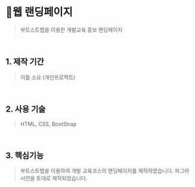 # :pushpin:웹 랜딩페이지
>부트스트랩을 이용한 개발교육 홍보 랜딩페이지

<br />

## 1. 제작 기간 
>이틀 소요 (개인프로젝트)

<br />

## 2. 사용 기술
>HTML, CSS, BootStrap

<br />

## 3. 핵심기능 
>부트스트랩을 이용하여 개발 교육코스의 랜딩페이지를 제작하였습니다.
>피그마 시안을 토대로 제작되었습니다. 
